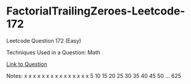# FactorialTrailingZeroes-Leetcode-172

Leetcode Question 172 (Easy)

Techniques Used in a Question:
Math

[Link to Question](https://leetcode.com/problems/factorial-trailing-zeroes/)

Notes:
                                      x
               x              x       x
x   x  x   x   x  x  x  x  x  x       x
5  10 15  20  25 30 35 40 45 50 ... 625
